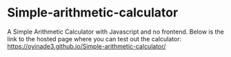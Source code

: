 # Simple-arithmetic-calculator
A Simple Arithmetic Calculator with Javascript and no frontend.
Below is the link to the hosted page where you can test out the calculator:
https://oyinade3.github.io/Simple-arithmetic-calculator/
